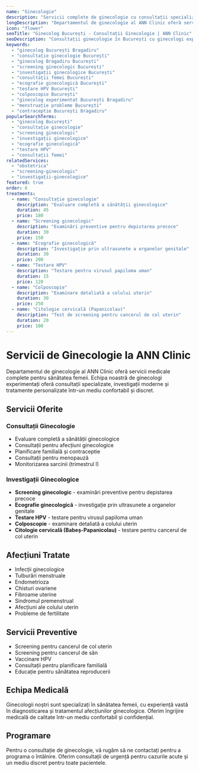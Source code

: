 ```yaml
---
name: "Ginecologie"
description: "Servicii complete de ginecologie cu consultații specializate și investigații moderne"
longDescription: "Departamentul de ginecologie al ANN Clinic oferă servicii medicale complete pentru sănătatea femeii. Echipa noastră de ginecologi experimentați oferă consultații specializate, investigații moderne și tratamente personalizate într-un mediu confortabil și discret."
icon: "flower"
seoTitle: "Ginecolog București - Consultații Ginecologie | ANN Clinic"
seoDescription: "Consultații ginecologie în București cu ginecologi experimentați. Screening, consultații, investigații ginecologice. Programează-te la ANN Clinic Bragadiru."
keywords:
  - "ginecolog București Bragadiru"
  - "consultație ginecologie București"
  - "ginecolog Bragadiru București"
  - "screening ginecologic București"
  - "investigații ginecologice București"
  - "consultații femei București"
  - "ecografie ginecologică București"
  - "testare HPV București"
  - "colposcopie București"
  - "ginecolog experimentat București Bragadiru"
  - "menstruație probleme București"
  - "contraceptie București Bragadiru"
popularSearchTerms:
  - "ginecolog București"
  - "consultație ginecologie"
  - "screening ginecologic"
  - "investigații ginecologice"
  - "ecografie ginecologică"
  - "testare HPV"
  - "consultații femei"
relatedServices:
  - "obstetrica"
  - "screening-ginecologic"
  - "investigații-ginecologice"
featured: true
order: 6
treatments:
  - name: "Consultație ginecologie"
    description: "Evaluare completă a sănătății ginecologice"
    duration: 45
    price: 180
  - name: "Screening ginecologic"
    description: "Examinări preventive pentru depistarea precoce"
    duration: 30
    price: 150
  - name: "Ecografie ginecologică"
    description: "Investigație prin ultrasunete a organelor genitale"
    duration: 30
    price: 200
  - name: "Testare HPV"
    description: "Testare pentru virusul papiloma uman"
    duration: 15
    price: 120
  - name: "Colposcopie"
    description: "Examinare detaliată a colului uterin"
    duration: 30
    price: 250
  - name: "Citologie cervicală (Papanicolau)"
    description: "Test de screening pentru cancerul de col uterin"
    duration: 20
    price: 100
---
```


# Servicii de Ginecologie la ANN Clinic

Departamentul de ginecologie al ANN Clinic oferă servicii medicale complete pentru sănătatea femeii. Echipa noastră de ginecologi experimentați oferă consultații specializate, investigații moderne și tratamente personalizate într-un mediu confortabil și discret.

## Servicii Oferite

### Consultații Ginecologie

- Evaluare completă a sănătății ginecologice
- Consultații pentru afecțiuni ginecologice
- Planificare familială și contraceptie
- Consultații pentru menopauză
- Monitorizarea sarcinii (trimestrul I)

### Investigații Ginecologice

- **Screening ginecologic** - examinări preventive pentru depistarea precoce
- **Ecografie ginecologică** - investigație prin ultrasunete a organelor genitale
- **Testare HPV** - testare pentru virusul papiloma uman
- **Colposcopie** - examinare detaliată a colului uterin
- **Citologie cervicală (Babeș-Papanicolau)** - testare pentru cancerul de col uterin

## Afecțiuni Tratate

- Infecții ginecologice
- Tulburări menstruale
- Endometrioza
- Chisturi ovariene
- Fibroame uterine
- Sindromul premenstrual
- Afecțiuni ale colului uterin
- Probleme de fertilitate

## Servicii Preventive

- Screening pentru cancerul de col uterin
- Screening pentru cancerul de sân
- Vaccinare HPV
- Consultații pentru planificare familială
- Educație pentru sănătatea reproducerii

## Echipa Medicală

Ginecologii noștri sunt specializați în sănătatea femeii, cu experiență vastă în diagnosticarea și tratamentul afecțiunilor ginecologice. Oferim îngrijire medicală de calitate într-un mediu confortabil și confidențial.

## Programare

Pentru o consultație de ginecologie, vă rugăm să ne contactați pentru a programa o întâlnire. Oferim consultații de urgență pentru cazurile acute și un mediu discret pentru toate pacientele.
